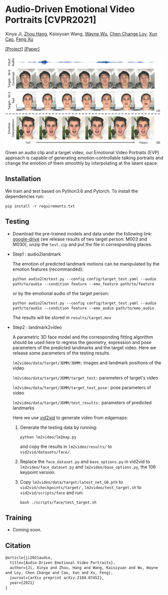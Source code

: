 # Audio-Driven Emotional Video Portraits [CVPR2021]

Xinya Ji, [Zhou Hang](https://hangz-nju-cuhk.github.io/), Kaisiyuan Wang, [Wayne Wu](http://wywu.github.io/), [Chen Change Loy](http://personal.ie.cuhk.edu.hk/~ccloy/), [Xun Cao](https://cite.nju.edu.cn/People/Faculty/20190621/i5054.html), [Feng Xu](http://xufeng.site/)

[[Project]](https://jixinya.github.io/projects/evp/)    [[Paper]](https://arxiv.org/abs/2104.07452)    

![visualization](demo/Fig1.png)

Given an audio clip and a target video, our Emotional Video Portraits (EVP) approach is capable of generating emotion-controllable talking portraits and change the emotion of them smoothly by interpolating at the latent space.

## Installation

We train and test based on Python3.6 and Pytorch. To install the dependencies run:

```
pip install -r requirements.txt
```

## Testing

- Download the pre-trained models and data under the following link: [google-drive](https://drive.google.com/file/d/1QQeE8ahQC_ErPBzTc6Kx5pzOAWcRoNs4/view?usp=sharing) (we release results of two target person: M003 and M030), unzip the `test.zip` and put the file in corresponding places.

- Step1 : audio2landmark
  
  The emotion of  predicted landmark motions can be manipulated by the emotion features (recommanded):
  
  ```
  python audio2lm/test.py --config config/target_test.yaml --audio path/to/audio --condition feature --emo_feature path/to/feature
  ```
  
  or by the emotional audio of the target person:
  
  ```
  python audio2lm/test.py --config config/target_test.yaml --audio path/to/audio --condition feature --emo_audio path/to/emo_audio
  ```
  
  The results will be stored in `results/target.mov`

- Step2 : landmark2video
  
  A parametric 3D face model and the corresponding fitting algorithm should be used here to regress the geometry, expression and pose parameters of the predicted landmarks and the target video. Here we release some parameters of the testing results.
  
   `lm2video/data/target/3DMM/3DMM:`  images and landmark positions of the video
  
   `lm2video/data/target/3DMM/target_test:` parameters of target's video
  
   `lm2video/data/target/3DMM/target_test_pose:` pose parameters of video
  
   `lm2video/data/target/3DMM/test_results:` parameters of predicted landmarks
  
  Here we use [vid2vid](https://github.com/NVIDIA/vid2vid) to generate video from edgemaps:
  
  1. Generate the testing data by running:
     
     ```
     python lm2video/lm2map.py
     ```
     
     and copy the results in `lm2video/results/` to `vid2vid/datasets/face/`.
  
  2. Replace the `face_dataset.py` and `base_options.py` in vid2vid to `lm2video/face_dataset.py` and  `lm2video/base_options.py`, the 106 keypoint version.
  
  3. Copy `lm2video/data/target/latest_net_G0.pth` to `vid2vid/checkpoints/target/` , `lm2video/test_target.sh` to `vid2vid/scripts/face` and run:
     
     ```
     bash ./scripts/face/test_target.sh
     ```

## Training

- Coming soon.     

## Citation

```
@article{ji2021audio,
  title={Audio-Driven Emotional Video Portraits},
  author={Ji, Xinya and Zhou, Hang and Wang, Kaisiyuan and Wu, Wayne and Loy, Chen Change and Cao, Xun and Xu, Feng},
  journal={arXiv preprint arXiv:2104.07452},
  year={2021}
}
```
